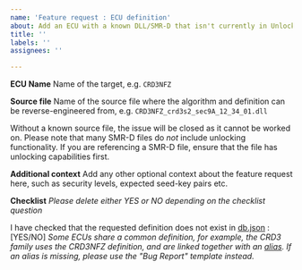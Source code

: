 ```yaml
---
name: 'Feature request : ECU definition'
about: Add an ECU with a known DLL/SMR-D that isn't currently in UnlockECU
title: ''
labels: ''
assignees: ''

---
```


**ECU Name**
Name of the target, e.g. `CRD3NFZ`

**Source file**
Name of the source file where the algorithm and definition can be reverse-engineered from, e.g. `CRD3NFZ_crd3s2_sec9A_12_34_01.dll`

Without a known source file, the issue will be closed as it cannot be worked on. Please note that many SMR-D files do *not* include unlocking functionality. If you are referencing a SMR-D file, ensure that the file has unlocking capabilities first.

**Additional context**
Add any other optional context about the feature request here, such as security levels, expected seed-key pairs etc.

**Checklist**
_Please delete either YES or NO depending on the checklist question_

I have checked that the requested definition does not exist in [db.json](https://github.com/jglim/UnlockECU/blob/main/UnlockECU/db.json) : [YES/NO]
_Some ECUs share a common definition, for example, the CRD3 family uses the CRD3NFZ definition, and are linked together with an [alias](https://github.com/jglim/UnlockECU/blob/bcb77faa30da1babce0aca79a2d63c99618226c2/UnlockECU/db.json#L2019). If an alias is missing, please use the "Bug Report" template instead._
